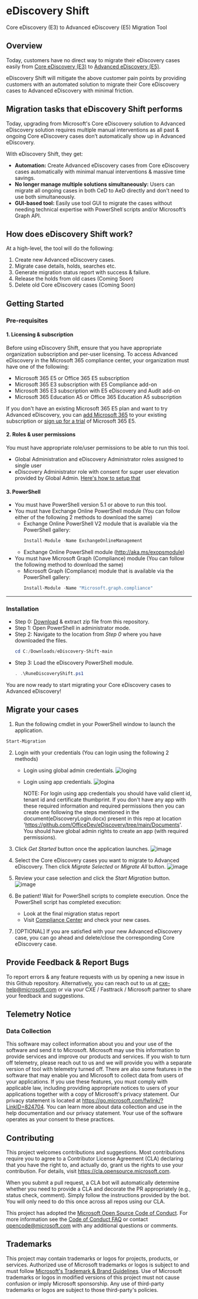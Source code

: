 # eDiscovery Shift 
Core eDiscovery (E3) to Advanced eDiscovery (E5) Migration Tool

## Overview
Today, customers have no direct way to migrate their eDiscovery cases easily from [Core eDiscovery (E3)](https://docs.microsoft.com/en-us/microsoft-365/compliance/get-started-core-ediscovery?view=o365-worldwide) to [Advanced eDiscovery (E5)](https://docs.microsoft.com/en-us/microsoft-365/compliance/overview-ediscovery-20?view=o365-worldwide#subscriptions-and-licensing). 

eDiscovery Shift will mitigate the above customer pain points by providing customers with an automated solution to migrate their Core eDiscovery cases to Advanced eDiscovery with minimal friction.

## Migration tasks that eDiscovery Shift performs
Today, upgrading from Microsoft's Core eDiscovery solution to Advanced eDiscovery solution requires multiple manual interventions as all past & ongoing Core eDiscovery cases don’t automatically show up in Advanced eDiscovery. 

With eDiscovery Shift, they get:
- <b>Automation:</b> Create Advanced eDiscovery cases from Core eDiscovery cases automatically with minimal manual interventions & massive time savings.
- <b>No longer manage multiple solutions simultaneously:</b> Users can migrate all ongoing cases in both CeD to AeD directly and don't need to use both simultaneously.
- <b>GUI-based tool:</b> Easily use tool GUI to migrate the cases without needing technical expertise with PowerShell scripts and/or Microsoft’s Graph API.


## How does eDiscovery Shift work?
At a high-level, the tool will do the following:
1. Create new Advanced eDiscovery cases.
2. Migrate case details, holds, searches etc.
3. Generate migration status report with success & failure.
4. Release the holds from old cases (Coming Soon)
5. Delete old Core eDiscovery cases (Coming Soon)


## Getting Started

### Pre-requisites

#### 1. Licensing & subscription
Before using eDiscovery Shift, ensure that you have appropriate organization subscription and per-user licensing. To access Advanced eDiscovery in the Microsoft 365 compliance center, your organization must have one of the following:
- Microsoft 365 E5 or Office 365 E5 subscription
- Microsoft 365 E3 subscription with E5 Compliance add-on
- Microsoft 365 E3 subscription with E5 eDiscovery and Audit add-on
- Microsoft 365 Education A5 or Office 365 Education A5 subscription

If you don't have an existing Microsoft 365 E5 plan and want to try Advanced eDiscovery, you can [add Microsoft 365](https://docs.microsoft.com/en-us/office365/admin/try-or-buy-microsoft-365) to your existing subscription or [sign up for a trial](https://www.microsoft.com/microsoft-365/enterprise) of Microsoft 365 E5.

#### 2. Roles & user permissions
You must have appropriate role/user permissions to be able to run this tool. 
- Global Administration and eDiscovery Administrator roles assigned to single user
- eDiscovery Administrator role with consent for super user elevation provided by Global Admin. [Here's how to setup that]()

#### 3. PowerShell 
- You must have PowerShell version 5.1 or above to run this tool.
- You must have Exchange Online PowerShell module (You can follow either of the following 2 methods to download the same)
    - Exchange Online PowerShell V2 module that is available via the PowerShell gallery:
        ```powershell 
        Install-Module -Name ExchangeOnlineManagement
        ```
    - Exchange Online PowerShell module (http://aka.ms/exopsmodule)
- You must have Microsoft Graph (Compliance) module (You can follow the following method to download the same)
    - Microsoft Graph (Compliance) module that is available via the PowerShell gallery:
        ```powershell 
        Install-Module -Name "Microsoft.graph.compliance"
        ```

------------------------------------------------------------------------------------------------------------------------------------------------------------------

### Installation

- Step 0: [Download]() & extract zip file from this repository.
- Step 1: Open PowerShell in administrator mode.
- Step 2: Navigate to the location from *Step 0* where you have downloaded the files.
    ```powershell 
    cd C:/Downloads/eDiscovery-Shift-main
    ```
- Step 3: Load the eDiscovery PowerShell module.
    ```powershell 
    . .\RuneDiscoveryShift.ps1
    ```
 You are now ready to start migrating your Core eDiscovery cases to Advanced eDiscovery!

## Migrate your cases

1. Run the following cmdlet in your PowerShell window to launch the application.
```powershell
Start-Migration
```

2. Login with your credentials (You can login using the following 2 methods)
    - Login using global admin credentials.
        ![loging](https://user-images.githubusercontent.com/69503744/148873609-9eb363c3-17fc-457a-975f-1b22e40e782d.PNG)

    - Login using app credentials. 
        ![logina](https://user-images.githubusercontent.com/69503744/148873571-ea0d6c1b-ccb2-4688-98cf-252ff65c3a9d.png)

      NOTE: For login using app credentials you should have valid client id, tenant id and certificate thumbprint. If you don't have any app with these required information               and required permissions then you can create one following the steps mentioned in the document(eDiscoveryLogin.docx) present in this repo at location 
            'https://github.com/OfficeDev/eDiscovery/tree/main/Documents'. You should have global admin rights to create an app (with required permissions).
    
3. Click *Get Started* button once the application launches.
![image](https://user-images.githubusercontent.com/67892508/148191465-84d5e5ee-e25f-4eff-8734-631978d62573.png)

4. Select the Core eDiscovery cases you want to migrate to Advanced eDiscovery. Then click *Migrate Selected* or *Migrate All* button.
![image](https://user-images.githubusercontent.com/67892508/148191576-7763bfb9-194a-4015-8038-377815f5b7c6.png)

5. Review your case selection and click the *Start Migration* button.
![image](https://user-images.githubusercontent.com/67892508/148191770-5ad72341-6fcf-40c7-8c53-6739e4563b58.png)

6. Be patient! Wait for PowerShell scripts to complete execution. Once the PowerShell script has completed execution:
    - Look at the final migration status report
    - Visit [Compliance Center](compliance.microsoft.com) and check your new cases.

7. \[OPTIONAL\] If you are satisfied with your new Advanced eDiscovery case, you can go ahead and delete/close the corresponding Core eDiscovery case.


## Provide Feedback & Report Bugs
To report errors & any feature requests with us by opening a new issue in this Github repository. Alternatively, you can reach out to us at cxe-help@microsoft.com or via your CXE / Fasttrack / Microsoft partner to share your feedback and suggestions.


## Telemetry Notice
### Data Collection
This software may collect information about you and your use of the software and send it to Microsoft. Microsoft may use this information to provide services and improve our products and services. If you wish to turn off telemetry, please reach out to us and we will provide you with a separate version of tool with telemetry turned off. There are also some features in the software that may enable you and Microsoft to collect data from users of your applications. If you use these features, you must comply with applicable law, including providing appropriate notices to users of your applications together with a copy of Microsoft's privacy statement. Our privacy statement is located at https://go.microsoft.com/fwlink/?LinkID=824704. You can learn more about data collection and use in the help documentation and our privacy statement. Your use of the software operates as your consent to these practices.

## Contributing

This project welcomes contributions and suggestions.  Most contributions require you to agree to a
Contributor License Agreement (CLA) declaring that you have the right to, and actually do, grant us
the rights to use your contribution. For details, visit https://cla.opensource.microsoft.com.

When you submit a pull request, a CLA bot will automatically determine whether you need to provide
a CLA and decorate the PR appropriately (e.g., status check, comment). Simply follow the instructions
provided by the bot. You will only need to do this once across all repos using our CLA.

This project has adopted the [Microsoft Open Source Code of Conduct](https://opensource.microsoft.com/codeofconduct/).
For more information see the [Code of Conduct FAQ](https://opensource.microsoft.com/codeofconduct/faq/) or
contact [opencode@microsoft.com](mailto:opencode@microsoft.com) with any additional questions or comments.

## Trademarks

This project may contain trademarks or logos for projects, products, or services. Authorized use of Microsoft 
trademarks or logos is subject to and must follow 
[Microsoft's Trademark & Brand Guidelines](https://www.microsoft.com/en-us/legal/intellectualproperty/trademarks/usage/general).
Use of Microsoft trademarks or logos in modified versions of this project must not cause confusion or imply Microsoft sponsorship.
Any use of third-party trademarks or logos are subject to those third-party's policies.
